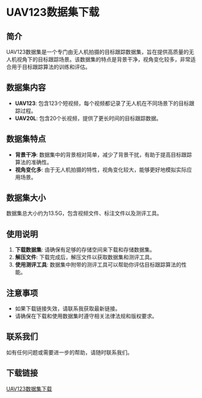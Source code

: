 # UAV123数据集下载

## 简介
UAV123数据集是一个专门由无人机拍摄的目标跟踪数据集，旨在提供高质量的无人机视角下的目标跟踪场景。该数据集的特点是背景干净，视角变化较多，非常适合用于目标跟踪算法的训练和评估。

## 数据集内容
- **UAV123**: 包含123个短视频，每个视频都记录了无人机在不同场景下的目标跟踪过程。
- **UAV20L**: 包含20个长视频，提供了更长时间的目标跟踪数据。

## 数据集特点
- **背景干净**: 数据集中的背景相对简单，减少了背景干扰，有助于提高目标跟踪算法的准确性。
- **视角变化多**: 由于无人机拍摄的特性，视角变化较大，能够更好地模拟实际应用场景。

## 数据集大小
数据集总大小约为13.5G，包含视频文件、标注文件以及测评工具。

## 使用说明
1. **下载数据集**: 请确保有足够的存储空间来下载和存储数据集。
2. **解压文件**: 下载完成后，解压文件以获取数据集和测评工具。
3. **使用测评工具**: 数据集中附带的测评工具可以帮助你评估目标跟踪算法的性能。

## 注意事项
- 如果下载链接失效，请联系我获取最新链接。
- 请确保在下载和使用数据集时遵守相关法律法规和版权要求。

## 联系我们
如有任何问题或需要进一步的帮助，请随时联系我们。

## 下载链接

[UAV123数据集下载](https://pan.quark.cn/s/f5c0f463683d)